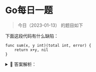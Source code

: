 # Go每日一题

> 今日（2023-01-13） 的题目如下

下面这段代码有什么缺陷：

```golang
func sum(x, y int)(total int, error) {
	return x+y, nil
}
```

<details>
<summary style="cursor: pointer">🔑 答案解析：</summary>
<div>

答案：第二个返回值没有命名。

解析：

在函数有多个返回值时，只要有一个返回值有命名，其他的也必须命名。如果有多个返回值必须加上括号()；如果只有一个返回值且命名也必须加上括号()。这里的第一个返回值有命名 total，第二个没有命名，所以错误。

</div>
</details>